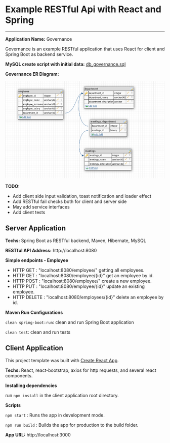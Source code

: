 # Example RESTful Api with React and Spring
---

**Application Name:** Governance

Governance is an example RESTful application that uses React for client and Spring Boot as backend service. 

**MySQL create script with initial data:** [db_governance.sql](files/db_governance.sql)

**Governance ER Diagram:**

![Governance ER](files/databaseShcema.png "Governance ER")

**TODO:**

* Add client side input validation, toast notification and loader effect
* Add RESTful fail checks both for client and server side
* May add service interfaces
* Add client tests


## Server Application

**Techs:** Spring Boot as RESTful backend, Maven, Hibernate, MySQL
	
**RESTful API Address:** http://localhost:8080

**Simple endpoints - Employee**
 * HTTP GET 	: "localhost:8080/employee/" getting all employees.
 * HTTP GET 	: "localhost:8080/employee/{id}" get an employee by id.
 * HTTP POST	: "localhost:8080/employee/" create a new employee.
 * HTTP PUT 	: "localhost:8080/employee/{id}" update an existing employee.
 * HTTP DELETE : "localhost:8080/employees/{id}" delete an employee by id.


**Maven Run Configurations**

`clean spring-boot:run`: clean and run Spring Boot application

`clean test`: clean and run tests


## Client Application

This project template was built with [Create React App](https://github.com/facebookincubator/create-react-app). 

**Techs:** React, react-bootstrap, axios for http requests, and several react components.

**Installing dependencies**

run `npm install` in the client application root directory.

**Scripts**

`npm start` : Runs the app in development mode.

`npm run build` : Builds the app for production to the build folder.

**App URL:** http://localhost:3000


